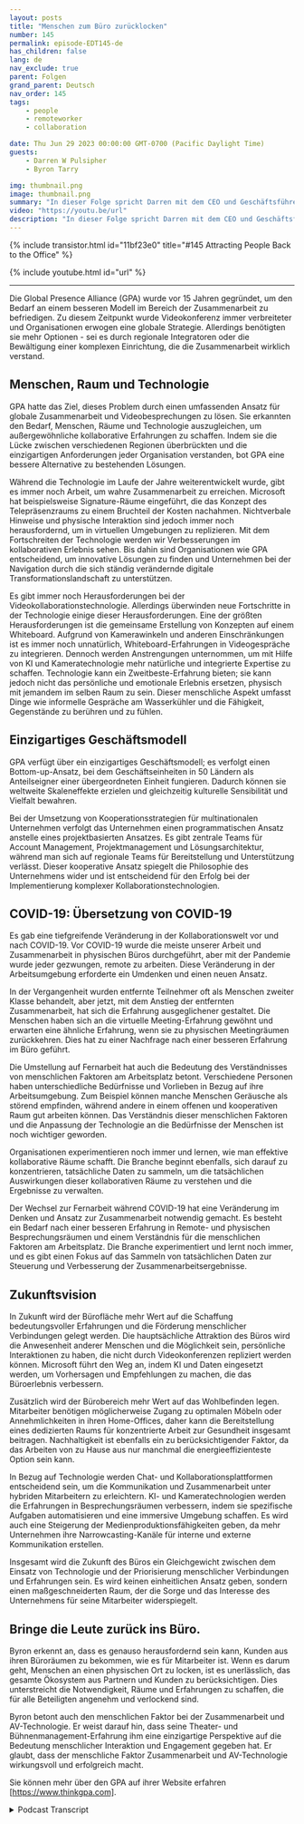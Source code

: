 ```yaml
---
layout: posts
title: "Menschen zum Büro zurücklocken"
number: 145
permalink: episode-EDT145-de
has_children: false
lang: de
nav_exclude: true
parent: Folgen
grand_parent: Deutsch
nav_order: 145
tags:
    - people
    - remoteworker
    - collaboration

date: Thu Jun 29 2023 00:00:00 GMT-0700 (Pacific Daylight Time)
guests:
    - Darren W Pulsipher
    - Byron Tarry

img: thumbnail.png
image: thumbnail.png
summary: "In dieser Folge spricht Darren mit dem CEO und Geschäftsführer von GPA über die Rolle, die kollaborative Innovation beim Zurückbringen der Menschen ins Büro spielt und warum Menschen persönliche Interaktion benötigen."
video: "https://youtu.be/url"
description: "In dieser Folge spricht Darren mit dem CEO und Geschäftsführer von GPA über die Rolle, die kollaborative Innovation beim Zurückbringen der Menschen ins Büro spielt und warum Menschen persönliche Interaktion benötigen."
---
```


<div>
{% include transistor.html id="11bf23e0" title="#145 Attracting People Back to the Office" %}

{% include youtube.html id="url" %}
</div>

---

Die Global Presence Alliance (GPA) wurde vor 15 Jahren gegründet, um den Bedarf an einem besseren Modell im Bereich der Zusammenarbeit zu befriedigen. Zu diesem Zeitpunkt wurde Videokonferenz immer verbreiteter und Organisationen erwogen eine globale Strategie. Allerdings benötigten sie mehr Optionen - sei es durch regionale Integratoren oder die Bewältigung einer komplexen Einrichtung, die die Zusammenarbeit wirklich verstand.

## Menschen, Raum und Technologie

GPA hatte das Ziel, dieses Problem durch einen umfassenden Ansatz für globale Zusammenarbeit und Videobesprechungen zu lösen. Sie erkannten den Bedarf, Menschen, Räume und Technologie auszugleichen, um außergewöhnliche kollaborative Erfahrungen zu schaffen. Indem sie die Lücke zwischen verschiedenen Regionen überbrückten und die einzigartigen Anforderungen jeder Organisation verstanden, bot GPA eine bessere Alternative zu bestehenden Lösungen.

Während die Technologie im Laufe der Jahre weiterentwickelt wurde, gibt es immer noch Arbeit, um wahre Zusammenarbeit zu erreichen. Microsoft hat beispielsweise Signature-Räume eingeführt, die das Konzept des Telepräsenzraums zu einem Bruchteil der Kosten nachahmen. Nichtverbale Hinweise und physische Interaktion sind jedoch immer noch herausfordernd, um in virtuellen Umgebungen zu replizieren. Mit dem Fortschreiten der Technologie werden wir Verbesserungen im kollaborativen Erlebnis sehen. Bis dahin sind Organisationen wie GPA entscheidend, um innovative Lösungen zu finden und Unternehmen bei der Navigation durch die sich ständig verändernde digitale Transformationslandschaft zu unterstützen.

Es gibt immer noch Herausforderungen bei der Videokollaborationstechnologie. Allerdings überwinden neue Fortschritte in der Technologie einige dieser Herausforderungen. Eine der größten Herausforderungen ist die gemeinsame Erstellung von Konzepten auf einem Whiteboard. Aufgrund von Kamerawinkeln und anderen Einschränkungen ist es immer noch unnatürlich, Whiteboard-Erfahrungen in Videogespräche zu integrieren. Dennoch werden Anstrengungen unternommen, um mit Hilfe von KI und Kameratechnologie mehr natürliche und integrierte Expertise zu schaffen. Technologie kann ein Zweitbeste-Erfahrung bieten; sie kann jedoch nicht das persönliche und emotionale Erlebnis ersetzen, physisch mit jemandem im selben Raum zu sein. Dieser menschliche Aspekt umfasst Dinge wie informelle Gespräche am Wasserkühler und die Fähigkeit, Gegenstände zu berühren und zu fühlen.

## Einzigartiges Geschäftsmodell

GPA verfügt über ein einzigartiges Geschäftsmodell; es verfolgt einen Bottom-up-Ansatz, bei dem Geschäftseinheiten in 50 Ländern als Anteilseigner einer übergeordneten Einheit fungieren. Dadurch können sie weltweite Skaleneffekte erzielen und gleichzeitig kulturelle Sensibilität und Vielfalt bewahren.

Bei der Umsetzung von Kooperationsstrategien für multinationalen Unternehmen verfolgt das Unternehmen einen programmatischen Ansatz anstelle eines projektbasierten Ansatzes. Es gibt zentrale Teams für Account Management, Projektmanagement und Lösungsarchitektur, während man sich auf regionale Teams für Bereitstellung und Unterstützung verlässt. Dieser kooperative Ansatz spiegelt die Philosophie des Unternehmens wider und ist entscheidend für den Erfolg bei der Implementierung komplexer Kollaborationstechnologien.

## COVID-19: Übersetzung von COVID-19

Es gab eine tiefgreifende Veränderung in der Kollaborationswelt vor und nach COVID-19. Vor COVID-19 wurde die meiste unserer Arbeit und Zusammenarbeit in physischen Büros durchgeführt, aber mit der Pandemie wurde jeder gezwungen, remote zu arbeiten. Diese Veränderung in der Arbeitsumgebung erforderte ein Umdenken und einen neuen Ansatz.

In der Vergangenheit wurden entfernte Teilnehmer oft als Menschen zweiter Klasse behandelt, aber jetzt, mit dem Anstieg der entfernten Zusammenarbeit, hat sich die Erfahrung ausgeglichener gestaltet. Die Menschen haben sich an die virtuelle Meeting-Erfahrung gewöhnt und erwarten eine ähnliche Erfahrung, wenn sie zu physischen Meetingräumen zurückkehren. Dies hat zu einer Nachfrage nach einer besseren Erfahrung im Büro geführt.

Die Umstellung auf Fernarbeit hat auch die Bedeutung des Verständnisses von menschlichen Faktoren am Arbeitsplatz betont. Verschiedene Personen haben unterschiedliche Bedürfnisse und Vorlieben in Bezug auf ihre Arbeitsumgebung. Zum Beispiel können manche Menschen Geräusche als störend empfinden, während andere in einem offenen und kooperativen Raum gut arbeiten können. Das Verständnis dieser menschlichen Faktoren und die Anpassung der Technologie an die Bedürfnisse der Menschen ist noch wichtiger geworden.

Organisationen experimentieren noch immer und lernen, wie man effektive kollaborative Räume schafft. Die Branche beginnt ebenfalls, sich darauf zu konzentrieren, tatsächliche Daten zu sammeln, um die tatsächlichen Auswirkungen dieser kollaborativen Räume zu verstehen und die Ergebnisse zu verwalten.

Der Wechsel zur Fernarbeit während COVID-19 hat eine Veränderung im Denken und Ansatz zur Zusammenarbeit notwendig gemacht. Es besteht ein Bedarf nach einer besseren Erfahrung in Remote- und physischen Besprechungsräumen und einem Verständnis für die menschlichen Faktoren am Arbeitsplatz. Die Branche experimentiert und lernt noch immer, und es gibt einen Fokus auf das Sammeln von tatsächlichen Daten zur Steuerung und Verbesserung der Zusammenarbeitsergebnisse.

## Zukunftsvision

In Zukunft wird der Bürofläche mehr Wert auf die Schaffung bedeutungsvoller Erfahrungen und die Förderung menschlicher Verbindungen gelegt werden. Die hauptsächliche Attraktion des Büros wird die Anwesenheit anderer Menschen und die Möglichkeit sein, persönliche Interaktionen zu haben, die nicht durch Videokonferenzen repliziert werden können. Microsoft führt den Weg an, indem KI und Daten eingesetzt werden, um Vorhersagen und Empfehlungen zu machen, die das Büroerlebnis verbessern.

Zusätzlich wird der Bürobereich mehr Wert auf das Wohlbefinden legen. Mitarbeiter benötigen möglicherweise Zugang zu optimalen Möbeln oder Annehmlichkeiten in ihren Home-Offices, daher kann die Bereitstellung eines dedizierten Raums für konzentrierte Arbeit zur Gesundheit insgesamt beitragen. Nachhaltigkeit ist ebenfalls ein zu berücksichtigender Faktor, da das Arbeiten von zu Hause aus nur manchmal die energieeffizienteste Option sein kann.

In Bezug auf Technologie werden Chat- und Kollaborationsplattformen entscheidend sein, um die Kommunikation und Zusammenarbeit unter hybriden Mitarbeitern zu erleichtern. KI- und Kameratechnologien werden die Erfahrungen in Besprechungsräumen verbessern, indem sie spezifische Aufgaben automatisieren und eine immersive Umgebung schaffen. Es wird auch eine Steigerung der Medienproduktionsfähigkeiten geben, da mehr Unternehmen ihre Narrowcasting-Kanäle für interne und externe Kommunikation erstellen.

Insgesamt wird die Zukunft des Büros ein Gleichgewicht zwischen dem Einsatz von Technologie und der Priorisierung menschlicher Verbindungen und Erfahrungen sein. Es wird keinen einheitlichen Ansatz geben, sondern einen maßgeschneiderten Raum, der die Sorge und das Interesse des Unternehmens für seine Mitarbeiter widerspiegelt.

## Bringe die Leute zurück ins Büro.

Byron erkennt an, dass es genauso herausfordernd sein kann, Kunden aus ihren Büroräumen zu bekommen, wie es für Mitarbeiter ist. Wenn es darum geht, Menschen an einen physischen Ort zu locken, ist es unerlässlich, das gesamte Ökosystem aus Partnern und Kunden zu berücksichtigen. Dies unterstreicht die Notwendigkeit, Räume und Erfahrungen zu schaffen, die für alle Beteiligten angenehm und verlockend sind.

Byron betont auch den menschlichen Faktor bei der Zusammenarbeit und AV-Technologie. Er weist darauf hin, dass seine Theater- und Bühnenmanagement-Erfahrung ihm eine einzigartige Perspektive auf die Bedeutung menschlicher Interaktion und Engagement gegeben hat. Er glaubt, dass der menschliche Faktor Zusammenarbeit und AV-Technologie wirkungsvoll und erfolgreich macht.

Sie können mehr über den GPA auf ihrer Website erfahren [https://www.thinkgpa.com].



<details>
<summary> Podcast Transcript </summary>

<p></p>

</details>
